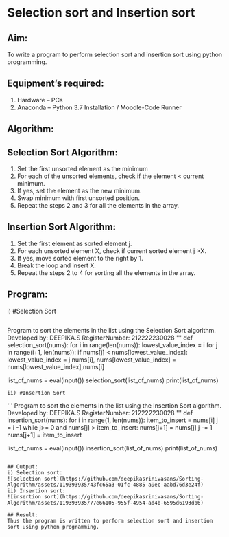 # Selection sort and Insertion sort
## Aim:
To write a program to perform selection sort and insertion sort using python programming.
## Equipment’s required:
1.	Hardware – PCs
2.	Anaconda – Python 3.7 Installation / Moodle-Code Runner
## Algorithm:
## Selection Sort Algorithm:
1.	Set the first unsorted element as the minimum
2.	For each of the unsorted elements, check if the element < current minimum.
3.	If yes, set the element as the new minimum.
4.	Swap minimum with first unsorted position.
5.	Repeat the steps 2 and 3 for all the elements in the array.
## Insertion Sort Algorithm:
1.	Set the first element as sorted element j.
2.	For each unsorted element X, check if current sorted element j >X.
3.	If yes, move sorted element to the right by 1.
4.	Break the loop and insert X.
5.	Repeat the steps 2 to 4 for sorting all the elements in the array.
## Program:
i)	#Selection Sort
```
```
Program to sort the elements in the list using the Selection Sort algorithm.
Developed by: DEEPIKA.S
RegisterNumber: 212222230028
'''
def selection_sort(nums):
    for i in range(len(nums)):
        lowest_value_index = i
        for j in range(i+1, len(nums)):
            if nums[j] < nums[lowest_value_index]:
                lowest_value_index = j
        nums[i], nums[lowest_value_index] = nums[lowest_value_index],nums[i]
        
list_of_nums = eval(input())
selection_sort(list_of_nums)
print(list_of_nums)
```
ii)	#Insertion Sort
```
''' 
Program to sort the elements in the list using the Insertion Sort algorithm.
Developed by: DEEPIKA.S
RegisterNumber: 212222230028
'''
def insertion_sort(nums):
    for i in range(1, len(nums)):
        item_to_insert = nums[i]
        j = i -1
        while j>= 0 and nums[j] > item_to_insert:
            nums[j+1] = nums[j]
            j -= 1
        nums[j+1] = item_to_insert
        
list_of_nums = eval(input())
insertion_sort(list_of_nums)
print(list_of_nums)
```

## Output:
i) Selection sort:
![selection sort](https://github.com/deepikasrinivasans/Sorting-Algorithm/assets/119393935/43fc65a3-01fc-4885-a9ec-aabd76d3e24f)
ii) Insertion sort:
![insertion sort](https://github.com/deepikasrinivasans/Sorting-Algorithm/assets/119393935/77e66105-955f-4954-ad4b-6595d6193db6)

## Result:
Thus the program is written to perform selection sort and insertion sort using python programming.
